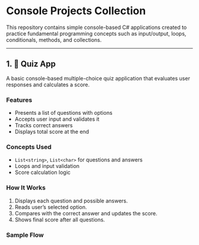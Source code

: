 # Console Projects Collection

This repository contains simple console-based C# applications created to practice fundamental programming concepts such as input/output, loops, conditionals, methods, and collections.

---

## 1. 🎯 Quiz App

A basic console-based multiple-choice quiz application that evaluates user responses and calculates a score.

### Features

- Presents a list of questions with options
- Accepts user input and validates it
- Tracks correct answers
- Displays total score at the end

### Concepts Used

- `List<string>`, `List<char>` for questions and answers
- Loops and input validation
- Score calculation logic

### How It Works

1. Displays each question and possible answers.
2. Reads user’s selected option.
3. Compares with the correct answer and updates the score.
4. Shows final score after all questions.

### Sample Flow

